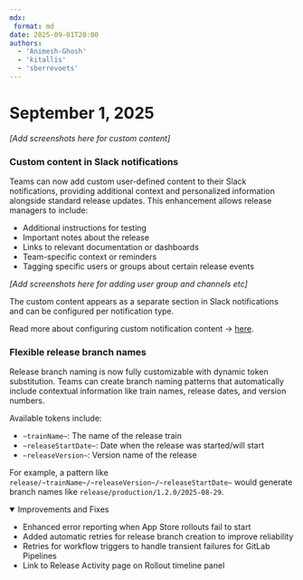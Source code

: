 ```yaml
---
mdx:
 format: md
date: 2025-09-01T20:00
authors:
  - 'Animesh-Ghosh'
  - 'kitallis'
  - 'sberrevoets'
---
```


# September 1, 2025

_[Add screenshots here for custom content]_

### Custom content in Slack notifications

Teams can now add custom user-defined content to their Slack notifications, providing additional context and personalized information alongside standard release updates. This enhancement allows release managers to include:

- Additional instructions for testing
- Important notes about the release
- Links to relevant documentation or dashboards
- Team-specific context or reminders
- Tagging specific users or groups about certain release events

_[Add screenshots here for adding user group and channels etc]_

The custom content appears as a separate section in Slack notifications and can be configured per notification type.

Read more about configuring custom notification content → [here](/using-tramline/quality-and-monitoring/notifications#custom-content).

### Flexible release branch names

Release branch naming is now fully customizable with dynamic token substitution. Teams can create branch naming patterns that automatically include contextual information like train names, release dates, and version numbers.

Available tokens include:
- `~trainName~`: The name of the release train
- `~releaseStartDate~`: Date when the release was started/will start
- `~releaseVersion~`: Version name of the release

For example, a pattern like `release/~trainName~/~releaseVersion~/~releaseStartDate~` would generate branch names like `release/production/1.2.0/2025-08-29`.

<details open>
<summary>Improvements and Fixes</summary>

- Enhanced error reporting when App Store rollouts fail to start
- Added automatic retries for release branch creation to improve reliability
- Retries for workflow triggers to handle transient failures for GitLab Pipelines
- Link to Release Activity page on Rollout timeline panel

</details>



<!-- truncate -->


